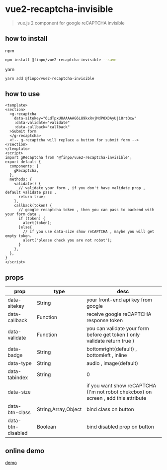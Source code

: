 # vue2-recaptcha-invisible

> vue.js 2 component for google reCAPTCHA invisible

## how to install
npm
```bash
npm install @finpo/vue2-recaptcha-invisible --save
```
yarn
```bash
yarn add @finpo/vue2-recaptcha-invisible
```

## how to use
```vue
<template>
<section>
  <g-recaptcha 
    data-sitekey="6LdTpxUUAAAAAG6L89kxRvjMdP0XDAyUji8rtQxw" 
    :data-validate="validate"
    :data-callback="callback"
  >Submit form
  </g-recaptcha>
  <!-- g-recaptcha will replace a button for submit form -->
</section>
</template>
<script>
import gRecaptcha from '@finpo/vue2-recaptcha-invisible';
export default {
  components: {
    gRecaptcha,
  },
  methods: {
    validate() {
      // validate your form , if you don't have validate prop , default validate pass .
      return true;
    },
    callback(token) {
      // google recaptcha token , then you can pass to backend with your form data .
      if (token) {
        alert(token);
      }else{
        // if you use data-size show reCAPTCHA , maybe you will get empty token.
        alert('please check you are not robot');
      }
    },
  },
}
</script>
```

## props
prop | type | desc
---- | ---- | ----
data-sitekey | String | your front-end api key from google
data-callback | Function | receive google reCAPTCHA response token 
data-validate | Function | you can validate your form before get token ( only validate return true )
data-badge | String | bottomright(default) , bottomleft , inline
data-type | String | audio , image(default)
data-tabindex | String | 0
data-size |   | if you want show reCAPTCHA (I'm not robot chekcbox) on screen , add this attribute
data-btn-class|String,Array,Object| bind class on button
data-btn-disabled|Boolean| bind disabled prop on button

## online demo
[demo](https://vue2-recaptcha-invisible.surge.sh/)

